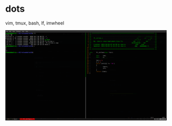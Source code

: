 # dots

vim, tmux, bash, lf, imwheel

![Image of config](https://raw.githubusercontent.com/zeddu/dots/main/vimtmux.png)
